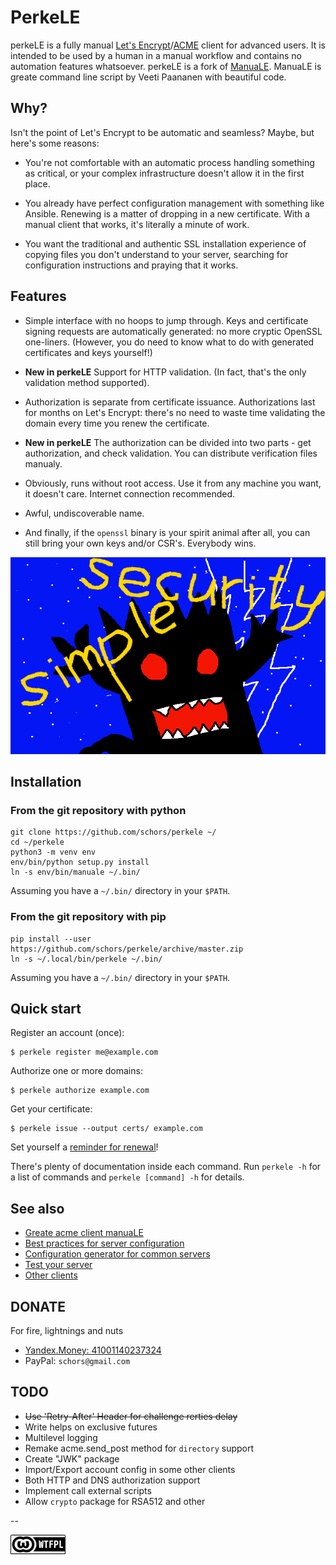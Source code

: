 # PerkeLE

perkeLE is a fully manual [Let's Encrypt](https://letsencrypt.org)/[ACME](https://github.com/ietf-wg-acme/acme/) client for advanced users. It is intended to be used by a human in a manual workflow and contains no automation features whatsoever.
perkeLE is a fork of [ManuaLE](https://github.com/veeti/manuale/). ManuaLE is greate command line script by Veeti Paananen with beautiful code.

## Why?

Isn't the point of Let's Encrypt to be automatic and seamless? Maybe, but here's some reasons:

* You're not comfortable with an automatic process handling something as critical, or your complex infrastructure doesn't allow it in the first place.

* You already have perfect configuration management with something like Ansible. Renewing is a matter of dropping in a new certificate. With a manual client that works, it's literally a minute of work.

* You want the traditional and authentic SSL installation experience of copying files you don't understand to your server, searching for configuration instructions and praying that it works.

## Features

* Simple interface with no hoops to jump through. Keys and certificate signing requests are automatically generated: no more cryptic OpenSSL one-liners. (However, you do need to know what to do with generated certificates and keys yourself!)

* **New in perkeLE** Support for HTTP validation. (In fact, that's the only validation method supported).

* Authorization is separate from certificate issuance. Authorizations last for months on Let's Encrypt: there's no need to waste time validating the domain every time you renew the certificate.

* **New in perkeLE** The authorization can be divided into two parts - get authorization, and check validation. You can distribute verification files manualy.

* Obviously, runs without root access. Use it from any machine you want, it doesn't care. Internet connection recommended.

* Awful, undiscoverable name.

* And finally, if the `openssl` binary is your spirit animal after all, you can still bring your own keys and/or CSR's. Everybody wins.

![simple security](perkele.png)

## Installation

### From the git repository with python

    git clone https://github.com/schors/perkele ~/
    cd ~/perkele
    python3 -m venv env
    env/bin/python setup.py install
    ln -s env/bin/manuale ~/.bin/

Assuming you have a `~/.bin/` directory in your `$PATH`.

### From the git repository with pip

    pip install --user https://github.com/schors/perkele/archive/master.zip
    ln -s ~/.local/bin/perkele ~/.bin/

Assuming you have a `~/.bin/` directory in your `$PATH`.

## Quick start

Register an account (once):

    $ perkele register me@example.com

Authorize one or more domains:

    $ perkele authorize example.com

Get your certificate:

    $ perkele issue --output certs/ example.com

Set yourself a [reminder for renewal](https://github.com/szepeviktor/debian-server-tools/blob/master/monitoring/cert-expiry.sh)!

There's plenty of documentation inside each command. Run `perkele -h` for a list of commands and `perkele [command] -h` for details.

## See also

* [Greate acme client manuaLE](https://github.com/veeti/manuale/)
* [Best practices for server configuration](https://wiki.mozilla.org/Security/Server_Side_TLS)
* [Configuration generator for common servers](https://mozilla.github.io/server-side-tls/ssl-config-generator/)
* [Test your server](https://www.ssllabs.com/ssltest/)
* [Other clients](https://community.letsencrypt.org/t/list-of-client-implementations/2103)

## DONATE

For fire, lightnings and nuts

* [Yandex.Money: 41001140237324](https://money.yandex.ru/embed/shop.xml?account=41001140237324&quickpay=shop&payment-type-choice=on&writer=seller&targets=donate+fo+perkeLE&default-sum=1000&button-text=04&successURL=)
* PayPal: `schors@gmail.com`

## TODO

* ~~Use 'Retry-After' Header for challenge rerties delay~~
* Write helps on exclusive futures
* Multilevel logging
* Remake acme.send_post method for `directory` support
* Create "JWK" package
* Import/Export account config in some other clients
* Both HTTP and DNS authorization support
* Implement call external scripts
* Allow `crypto` package for RSA512 and other

--

[![LICENSE WTFPL](wtfpl-badge-1.png)](LICENSE)
